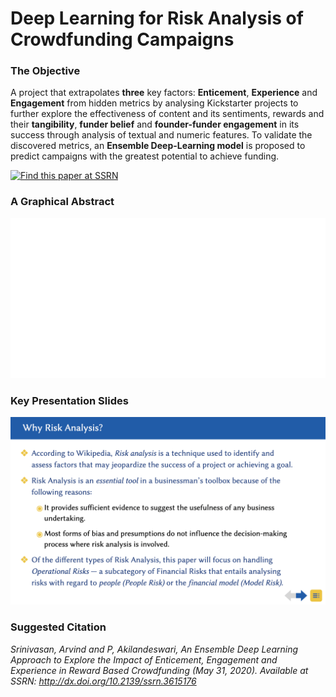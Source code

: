 # Deep Learning for Risk Analysis of Crowdfunding Campaigns

### The Objective

A project that extrapolates **three** key factors: **Enticement**, **Experience** and **Engagement** from hidden metrics by analysing Kickstarter projects to further explore the effectiveness of content and its sentiments, rewards and their **tangibility**, **funder belief** and **founder-funder engagement** in its success through analysis of textual and numeric features. To validate the discovered metrics, an **Ensemble Deep-Learning model** is proposed to predict campaigns with the greatest potential to achieve funding. 

[![Find this paper at SSRN](https://img.shields.io/static/v1?label=Find%20Paper%20at&message=SSRN&color=blue)](https://papers.ssrn.com/sol3/papers.cfm?abstract_id=3615176)

### A Graphical Abstract
![Graphical Abstract](https://github.com/arvindcheenu/Deep-Learning-for-Risk-Analysis-of-Crowdfunding-Campaigns/blob/master/archdiagram.gif?raw=true)

### Key Presentation Slides
![Presentation Snapshots](https://github.com/arvindcheenu/Deep-Learning-for-Risk-Analysis-of-Crowdfunding-Campaigns/blob/master/presentation-snaps.gif?raw=true)

### Suggested Citation
*Srinivasan, Arvind and P, Akilandeswari, An Ensemble Deep Learning Approach to Explore the Impact of Enticement, Engagement and Experience in Reward Based Crowdfunding (May 31, 2020). Available at SSRN: http://dx.doi.org/10.2139/ssrn.3615176*
